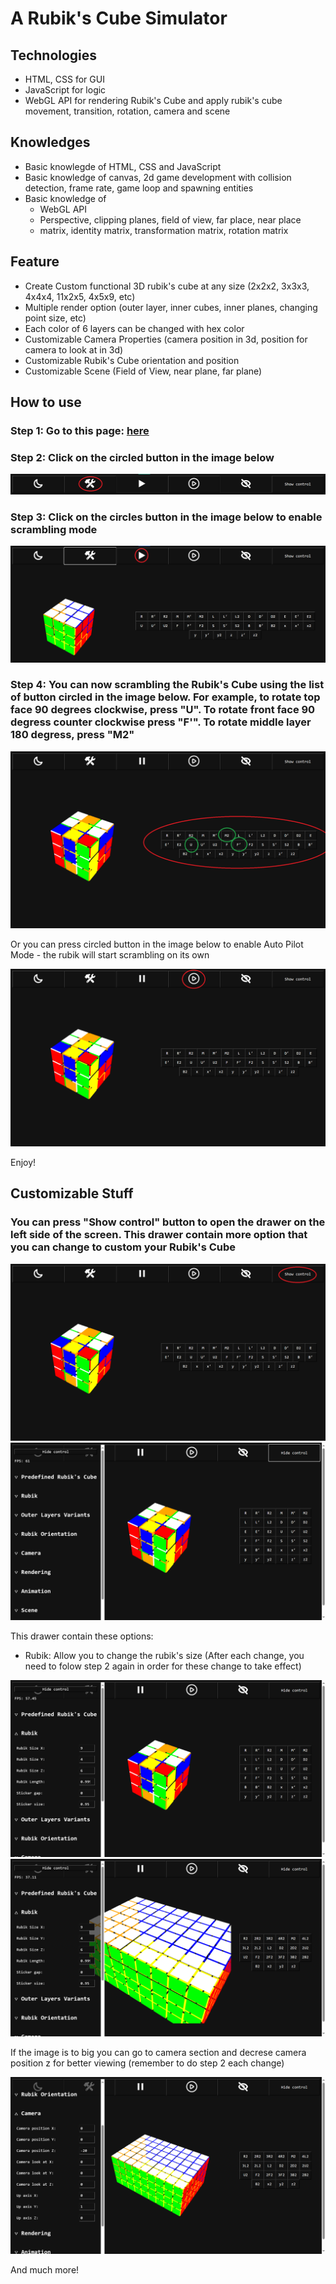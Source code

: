 # A Rubik's Cube Simulator

## Technologies
- HTML, CSS for GUI
- JavaScript for logic
- WebGL API for rendering Rubik's Cube and apply rubik's cube movement, transition, rotation, camera and scene

## Knowledges
- Basic knowlegde of HTML, CSS and JavaScript
- Basic knowledge of canvas, 2d game development with collision detection, frame rate, game loop and spawning entities
- Basic knowledge of 
  - WebGL API
  - Perspective, clipping planes, field of view, far place, near place
  - matrix, identity matrix, transformation matrix, rotation matrix

## Feature
- Create Custom functional 3D rubik's cube at any size (2x2x2, 3x3x3, 4x4x4, 11x2x5, 4x5x9, etc)
- Multiple render option (outer layer, inner cubes, inner planes, changing point size, etc)
- Each color of 6 layers can be changed with hex color
- Customizable Camera Properties (camera position in 3d, position for camera to look at in 3d)
- Customizable Rubik's Cube orientation and position
- Customizable Scene (Field of View, near plane, far plane)

## How to use

### Step 1: Go to this page:  [here](https://leetrongjnghiax.github.io/WebGL_Rotating_Cube_2/)

### Step 2: Click on the circled button in the image below

![image](how_to_use/step1.png)

### Step 3: Click on the circles button in the image below to enable scrambling mode

![image](how_to_use/step3.png)

### Step 4: You can now scrambling the Rubik's Cube using the list of button circled in the image below. For example, to rotate top face 90 degrees clockwise, press "U". To rotate front face 90 degress counter clockwise press "F'". To rotate middle layer 180 degress, press "M2"

![image](how_to_use/step4.png)

Or you can press circled button in the image below to enable Auto Pilot Mode - the rubik will start scrambling on its own

![image](how_to_use/step5.png)

Enjoy!

## Customizable Stuff

### You can press "Show control" button to open the drawer on the left side of the screen. This drawer contain more option that you can change to custom your Rubik's Cube

![image](how_to_use/step6.png)
![image](how_to_use/step7.png)

This drawer contain these options:

- Rubik: Allow you to change the rubik's size (After each change, you need to folow step 2 again in order for these change to take effect)

![image](how_to_use/step8.png)
![image](how_to_use/step9.png)

If the image is to big you can go to camera section and decrese camera position z for better viewing (remember to do step 2 each change)

![image](how_to_use/step10.png)

And much more!
